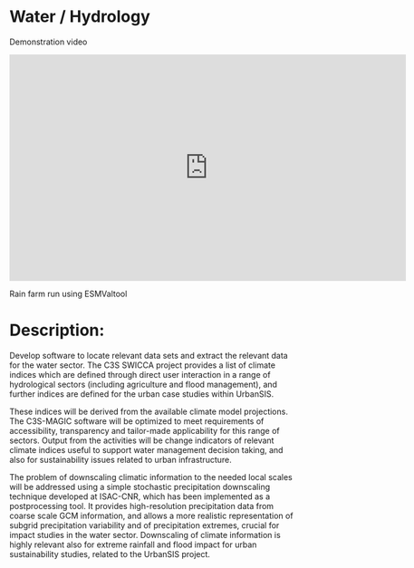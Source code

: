 # Water / Hydrology

Demonstration video

<iframe width="700" height="400" src="https://www.youtube.com/embed/P3BCRFipKO0" frameborder="0" gesture="media" allow="encrypted-media" allowfullscreen></iframe>

Rain farm run using ESMValtool

# Description:
Develop software to locate relevant data sets and extract the relevant data for the water sector.
The C3S SWICCA project provides a list of climate indices which are defined through direct user interaction in a range of hydrological sectors (including agriculture and flood management), and further indices are defined for the urban case studies within UrbanSIS.

These indices will be derived from the available climate model projections.
The C3S-MAGIC software will be optimized to meet requirements of accessibility, transparency and tailor-made applicability for this range of sectors.
Output from the activities will be change indicators of relevant climate indices useful to support water management decision taking, and also for sustainability issues related to urban infrastructure.

The problem of downscaling climatic information to the needed local scales will be addressed using a simple stochastic precipitation downscaling technique developed at ISAC-CNR, which has been implemented as a postprocessing tool.
It provides high-resolution precipitation data from coarse scale GCM information, and allows a more realistic representation of subgrid precipitation variability and of precipitation extremes, crucial for impact studies in the water sector.
Downscaling of climate information is highly relevant also for extreme rainfall and flood impact for urban sustainability studies, related to the UrbanSIS project.
